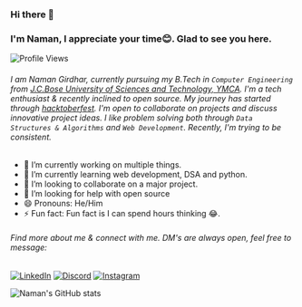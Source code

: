 ### Hi there 👋

### I'm Naman, I appreciate your time😊. Glad to see you here.

![Profile Views](https://komarev.com/ghpvc/?username=namangirdhar16&color=blue)





###### I am Naman Girdhar, currently pursuing my B.Tech in `Computer Engineering` from [J.C.Bose University of Sciences and Technology, YMCA](https://jcboseust.ac.in/). I'm a tech enthusiast & recently inclined to open source. My journey has started through [hacktoberfest](https://hacktoberfest.digitalocean.com/). I'm open to collaborate on projects and discuss innovative project ideas. I like problem solving both through `Data Structures & Algorithms` and `Web Development`. Recently, I'm trying to be consistent.


- 🔭 I’m currently working on multiple things.
- 🌱 I’m currently learning web development, DSA and python.
- 👯 I’m looking to collaborate on a major project.
- 🤔 I’m looking for help with open source
- 😄 Pronouns: He/Him
- ⚡ Fun fact: Fun fact is I can spend hours thinking 😂.

###### Find more about me & connect with me. DM's are always open, feel free to message:

<a href="https://www.linkedin.com/in/naman-girdhar-05a7721a7/">![LinkedIn](https://img.shields.io/badge/LinkedIn-0077B5?style=for-the-badge&logo=linkedin&logoColor=white)</a>
<a href="https://discord.com/channels/@me">![Discord](https://img.shields.io/badge/Discord-7289DA?style=for-the-badge&logo=discord&logoColor=white)</a>
<a href="https://www.instagram.com/naman__girdhar/">![Instagram](https://img.shields.io/badge/Instagram-E4405F?style=for-the-badge&logo=instagram&logoColor=white)</a>
<!-- <a href="https://twitter.com/NamanGirdhar3">![Twitter](https://img.shields.io/badge/Twitter-1DA1F2?style=for-the-badge&logo=twitter&logoColor=white)</a> -->



![Naman's GitHub stats](https://github-readme-stats.vercel.app/api?username=namangirdhar16&show_icons=true&theme=radical&hide=stars)

<!--
`Will Complete Soon.....`
 |column1|column2|column3|
|:--- | :---: | ---:|
```js
const name = "naman";
```
[link](https://www.google.com)
![img](inidni)
> this is a quoted text

- hello
- list


<details>
  <summary>Click for more info</summary>
   > Hello
  
</details>
 A decent readme will be added soon.........(Because i'm still learning github markdown)

**namangirdhar16/namangirdhar16** is a ✨ _special_ ✨ repository because its `README.md` (this file) appears on your GitHub profile.

Here are some ideas to get you started:

- 🔭 I’m currently working on ...
- 🌱 I’m currently learning ...
- 👯 I’m looking to collaborate on ...
- 🤔 I’m looking for help with ...
- 💬 Ask me about ...
- 📫 How to reach me: ...
- 😄 Pronouns: ...
- ⚡ Fun fact: ...
-->
